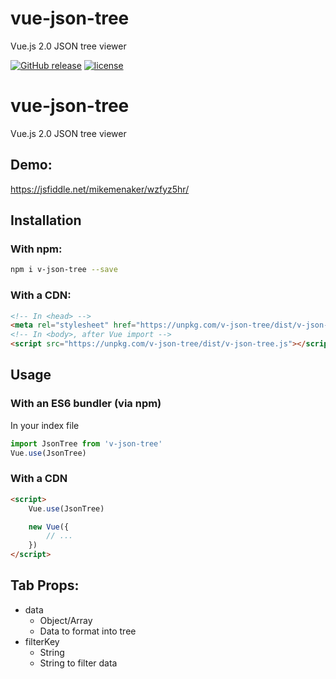 # vue-json-tree
Vue.js 2.0 JSON tree viewer

[![GitHub release](https://img.shields.io/github/release/mikemenaker/vue-json-tree.svg)]() [![license](https://img.shields.io/github/license/mikemenaker/vue-json-tree.svg)]()

# vue-json-tree
Vue.js 2.0 JSON tree viewer

## Demo:

https://jsfiddle.net/mikemenaker/wzfyz5hr/

## Installation
### With npm:
```bash
npm i v-json-tree --save
```

### With a CDN:
```html
<!-- In <head> -->
<meta rel="stylesheet" href="https://unpkg.com/v-json-tree/dist/v-json-tree.css">
<!-- In <body>, after Vue import -->
<script src="https://unpkg.com/v-json-tree/dist/v-json-tree.js"></script>
```

## Usage
### With an ES6 bundler (via npm)
In your index file
```js
import JsonTree from 'v-json-tree'
Vue.use(JsonTree)
```

### With a CDN
```html
<script>
    Vue.use(JsonTree)

    new Vue({
        // ...
    })
</script>
```

## Tab Props:
 - data
	 - Object/Array
   - Data to format into tree
 - filterKey
	 - String
   - String to filter data
